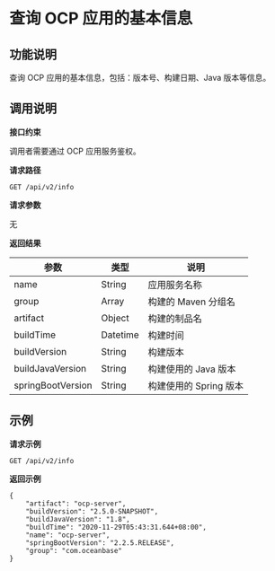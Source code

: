 查询 OCP 应用的基本信息 
===================================



**功能说明** 
-----------------------------

查询 OCP 应用的基本信息，包括：版本号、构建日期、Java 版本等信息。

**调用说明** 
-----------------------------

**接口约束** 

调用者需要通过 OCP 应用服务鉴权。

**请求路径** 

`GET /api/v2/info`

**请求参数** 

无

**返回结果** 


|        参数         |    类型    |       说明        |
|-------------------|----------|-----------------|
| name              | String   | 应用服务名称          |
| group             | Array    | 构建的 Maven 分组名   |
| artifact          | Object   | 构建的制品名          |
| buildTime         | Datetime | 构建时间            |
| buildVersion      | String   | 构建版本            |
| buildJavaVersion  | String   | 构建使用的 Java 版本   |
| springBootVersion | String   | 构建使用的 Spring 版本 |



**示例** 
---------------------------

**请求示例** 

```code
GET /api/v2/info
```



**返回示例** 

```code
{
    "artifact": "ocp-server",
    "buildVersion": "2.5.0-SNAPSHOT",
    "buildJavaVersion": "1.8",
    "buildTime": "2020-11-29T05:43:31.644+08:00",
    "name": "ocp-server",
    "springBootVersion": "2.2.5.RELEASE",
    "group": "com.oceanbase"
}
```





